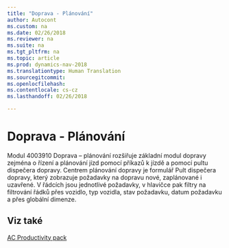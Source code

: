 ```yaml
---
title: "Doprava - Plánování"
author: Autocont
ms.custom: na
ms.date: 02/26/2018
ms.reviewer: na
ms.suite: na
ms.tgt_pltfrm: na
ms.topic: article
ms.prod: dynamics-nav-2018
ms.translationtype: Human Translation
ms.sourcegitcommit: 
ms.openlocfilehash: 
ms.contentlocale: cs-cz
ms.lasthandoff: 02/26/2018

---
```


# <a name="ac-pp-transport-planning.md"></a>Doprava - Plánování

Modul 4003910 Doprava – plánování rozšiřuje základní modul dopravy zejména o řízení a plánování jízd pomocí příkazů k jízdě a pomocí pultu dispečera dopravy.
Centrem plánování dopravy je formulář Pult dispečera dopravy, který zobrazuje požadavky na dopravu nové, zaplánované i uzavřené. V řádcích jsou jednotlivé požadavky, v hlavičce pak filtry na filtrování řádků přes vozidlo, typ vozidla, stav požadavku, datum požadavku a přes globální dimenze. 

## <a name="see-also"></a>Viz také  
[AC Productivity pack](ac-pp-productivity-pack.md)  